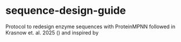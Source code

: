 # sequence-design-guide
Protocol to redesign enzyme sequences with ProteinMPNN followed in Krasnow et. al. 2025 () and inspired by 
